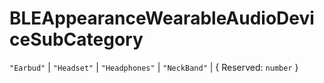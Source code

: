 # **BLEAppearanceWearableAudioDeviceSubCategory**

`"Earbud"` | `"Headset"` | `"Headphones"` | `"NeckBand"` | { Reserved: `number`
}
